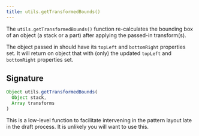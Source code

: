 ```yaml
---
title: utils.getTransformedBounds()
---
```


The `utils.getTransformedBounds()` function re-calculates the bounding box of an object (a stack or a part) after applying the passed-in transform(s).

The object passed in should have its `topLeft` and `bottomRight` properties set.
It will return on object that with (only) the updated `topLeft` and `bottomRight` properties set.

## Signature

```js
Object utils.getTransformedBounds(
  Object stack,
  Array transforms
)
```

<Note compact>
This is a low-level function to facilitate intervening in the pattern layout late in the draft process.
It is unlikely you will want to use this.
</Note>
